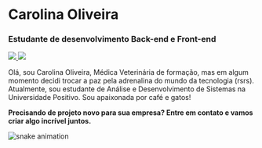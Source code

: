 # Carolina Oliveira

### Estudante de desenvolvimento Back-end e Front-end


<a href="https://www.linkedin.com/in/caarolinas/" target="_blank">
    <img loading="lazy" src="https://img.shields.io/badge/-LinkedIn-%23D3A0FF?style=for-the-badge&logo=linkedin&logoColor=white" target="_blank">
</a>
<a href = "mailto:carolina.dsoliveira@gmail.com">
    <img loading="lazy" src="https://img.shields.io/badge/Gmail-D3A0FF?style=for-the-badge&logo=gmail&logoColor=white" target="_blank">
</a>

Olá, sou Carolina Oliveira, Médica Veterinária de formação, mas em algum momento decidi trocar a paz pela adrenalina do mundo da tecnologia (rsrs). Atualmente, sou estudante de Análise e Desenvolvimento de Sistemas na Universidade Positivo. Sou apaixonada por café e gatos!


**Precisando de projeto novo para sua empresa? Entre em contato e vamos criar algo incrível juntos.**

![snake animation](https://github.com/<caarolinaoliveira>/<caarolinaoliveira>/blob/output/github-contribution-grid-snake2.svg)

